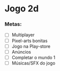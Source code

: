 # Jogo 2d
### Metas:
 - [ ] Multiplayer
 - [ ] Pixel-arts bonitas
 - [ ] Jogo na Play-store
 - [ ] Anúncios
 - [ ] Completar o mundo 1
 - [ ] Músicas/SFX do jogo
